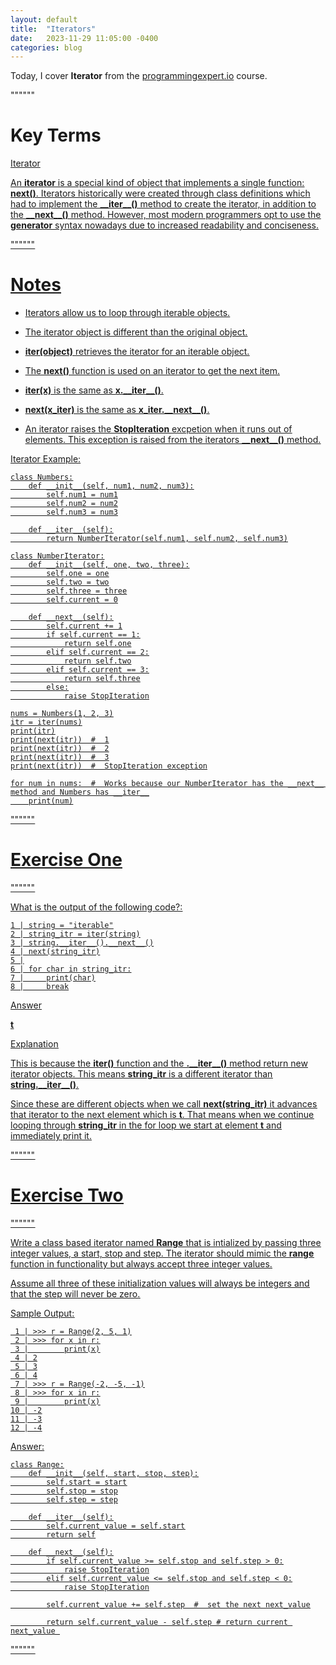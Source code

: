 ```yaml
---
layout: default
title:  "Iterators"
date:   2023-11-29 11:05:00 -0400
categories: blog
---
```


Today, I cover __Iterator__ from the [programmingexpert.io][course-site] course.

""""""

# Key Terms

<u>Iterator<u>

An __iterator__ is a special kind of object that implements a single function: __next()__. Iterators historically were created through class definitions which had to implement the __\_\_iter\_\_()__ method to create the iterator, in addition to the __\_\_next\_\_()__ method. However, most modern programmers opt to use the __generator__ syntax nowadays due to increased readability and conciseness.  

""""""

# Notes

- Iterators allow us to loop through iterable objects.

- The iterator object is different than the original object.

- __iter(object)__ retrieves the iterator for an iterable object.

- The __next()__ function is used on an iterator to get the next item.

- __iter(x)__ is the same as __x.\_\_iter\_\_()__.

- __next(x_iter)__ is the same as __x_iter.\_\_next\_\_()__.

- An iterator raises the __StopIteration__ excpetion when it runs out of elements. This exception is raised from the iterators __\_\_next\_\_()__ method.

Iterator Example:

    class Numbers:
        def __init__(self, num1, num2, num3):
            self.num1 = num1
            self.num2 = num2
            self.num3 = num3

        def __iter__(self):
            return NumberIterator(self.num1, self.num2, self.num3)

    class NumberIterator:
        def __init__(self, one, two, three):
            self.one = one
            self.two = two
            self.three = three
            self.current = 0

        def __next__(self):
            self.current += 1
            if self.current == 1:
                return self.one
            elif self.current == 2:
                return self.two
            elif self.current == 3:
                return self.three
            else:
                raise StopIteration

    nums = Numbers(1, 2, 3)
    itr = iter(nums)
    print(itr)
    print(next(itr))  #  1
    print(next(itr))  #  2
    print(next(itr))  #  3
    print(next(itr))  #  StopIteration exception

    for num in nums:  #  Works because our NumberIterator has the __next__ method and Numbers has __iter__
        print(num)

""""""

# Exercise One

""""""

What is the output of the following code?:

    1 | string = "iterable"
    2 | string_itr = iter(string)
    3 | string.__iter__().__next__()
    4 | next(string_itr)
    5 |
    6 | for char in string_itr:
    7 |     print(char)
    8 |     break

<u>Answer<u>

__t__

<u>Explanation<u>

This is because the __iter()__ function and the __.\_\_iter\_\_()__ method return new iterator objects. This means __string_itr__ is a different iterator than __string.\_\_iter\_\_()__.

Since these are different objects when we call __next(string_itr)__ it advances that iterator to the next element which is __t__. That means when we continue looping through __string_itr__ in the for loop we start at element __t__ and immediately print it.

""""""

# Exercise Two

""""""

Write a class based iterator named __Range__ that is intialized by passing three integer values, a start, stop and step. The iterator should mimic the __range__ function in functionality but always accept three integer values.

Assume all three of these initialization values will always be integers and that the step will never be zero.

Sample Output:

     1 | >>> r = Range(2, 5, 1)
     2 | >>> for x in r:
     3 |        print(x)
     4 | 2
     5 | 3
     6 | 4
     7 | >>> r = Range(-2, -5, -1)
     8 | >>> for x in r:
     9 |        print(x)
    10 | -2
    11 | -3
    12 | -4
     
<u>Answer<u>:

    class Range:
        def __init__(self, start, stop, step):
            self.start = start
            self.stop = stop
            self.step = step

        def __iter__(self):
            self.current_value = self.start
            return self
    
        def __next__(self):
            if self.current_value >= self.stop and self.step > 0:
                raise StopIteration
            elif self.current_value <= self.stop and self.step < 0:
                raise StopIteration

            self.current_value += self.step  #  set the next next_value

            return self.current_value - self.step # return current next_value 

""""""

[course-site]: https://www.programmingexpert.io/index